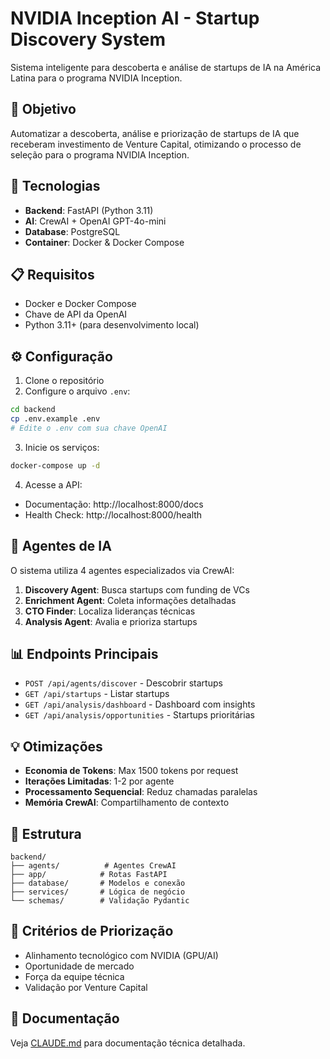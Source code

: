 # NVIDIA Inception AI - Startup Discovery System

Sistema inteligente para descoberta e análise de startups de IA na América Latina para o programa NVIDIA Inception.

## 🎯 Objetivo

Automatizar a descoberta, análise e priorização de startups de IA que receberam investimento de Venture Capital, otimizando o processo de seleção para o programa NVIDIA Inception.

## 🚀 Tecnologias

- **Backend**: FastAPI (Python 3.11)
- **AI**: CrewAI + OpenAI GPT-4o-mini
- **Database**: PostgreSQL
- **Container**: Docker & Docker Compose

## 📋 Requisitos

- Docker e Docker Compose
- Chave de API da OpenAI
- Python 3.11+ (para desenvolvimento local)

## ⚙️ Configuração

1. Clone o repositório
2. Configure o arquivo `.env`:
```bash
cd backend
cp .env.example .env
# Edite o .env com sua chave OpenAI
```

3. Inicie os serviços:
```bash
docker-compose up -d
```

4. Acesse a API:
- Documentação: http://localhost:8000/docs
- Health Check: http://localhost:8000/health

## 🤖 Agentes de IA

O sistema utiliza 4 agentes especializados via CrewAI:

1. **Discovery Agent**: Busca startups com funding de VCs
2. **Enrichment Agent**: Coleta informações detalhadas
3. **CTO Finder**: Localiza lideranças técnicas
4. **Analysis Agent**: Avalia e prioriza startups

## 📊 Endpoints Principais

- `POST /api/agents/discover` - Descobrir startups
- `GET /api/startups` - Listar startups
- `GET /api/analysis/dashboard` - Dashboard com insights
- `GET /api/analysis/opportunities` - Startups prioritárias

## 💡 Otimizações

- **Economia de Tokens**: Max 1500 tokens por request
- **Iterações Limitadas**: 1-2 por agente
- **Processamento Sequencial**: Reduz chamadas paralelas
- **Memória CrewAI**: Compartilhamento de contexto

## 📁 Estrutura

```
backend/
├── agents/          # Agentes CrewAI
├── app/            # Rotas FastAPI
├── database/       # Modelos e conexão
├── services/       # Lógica de negócio
└── schemas/        # Validação Pydantic
```

## 🎯 Critérios de Priorização

- Alinhamento tecnológico com NVIDIA (GPU/AI)
- Oportunidade de mercado
- Força da equipe técnica
- Validação por Venture Capital

## 📝 Documentação

Veja [CLAUDE.md](CLAUDE.md) para documentação técnica detalhada.